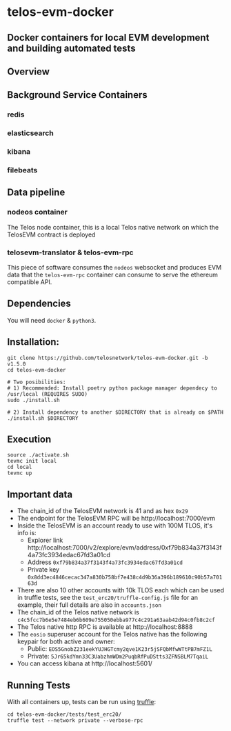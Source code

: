 # telos-evm-docker
## Docker containers for local EVM development and building automated tests

## Overview

## Background Service Containers

### redis
### elasticsearch
### kibana
### filebeats

## Data pipeline

### nodeos container
The Telos node container, this is a local Telos native network on which the TelosEVM contract is deployed

### telosevm-translator & telos-evm-rpc
This piece of software consumes the `nodeos` websocket and produces EVM data that the `telos-evm-rpc`
container can consume to serve the ethereum compatible API.

## Dependencies
You will need `docker` & `python3`.

## Installation:

    git clone https://github.com/telosnetwork/telos-evm-docker.git -b v1.5.0
    cd telos-evm-docker

    # Two posibilities:
    # 1) Recommended: Install poetry python package manager dependecy to /usr/local (REQUIRES SUDO)
    sudo ./install.sh

    # 2) Install dependency to another $DIRECTORY that is already on $PATH
    ./install.sh $DIRECTORY

## Execution

    source ./activate.sh
    tevmc init local
    cd local
    tevmc up

## Important data

- The chain_id of the TelosEVM network is 41 and as hex `0x29`
- The endpoint for the TelosEVM RPC will be http://localhost:7000/evm
- Inside the TelosEVM is an account ready to use with 100M TLOS, it's info is:
    - Explorer link http://localhost:7000/v2/explore/evm/address/0xf79b834a37f3143f4a73fc3934edac67fd3a01cd
    - Address `0xf79b834a37f3143f4a73fc3934edac67fd3a01cd`
    - Private key `0x8dd3ec4846cecac347a830b758bf7e438c4d9b36a396b189610c90b57a70163d`
- There are also 10 other accounts with 10k TLOS each which can be used in truffle tests, see the `test_erc20/truffle-config.js` file for an example, their full details are also in `accounts.json`
- The chain_id of the Telos native network is `c4c5fcc7b6e5e7484eb6b609e755050ebba977c4c291a63aab42d94c0fb8c2cf`
- The Telos native http RPC is available at http://localhost:8888
- The `eosio` superuser account for the Telos native has the following keypair for both active and owner:
  - Public: `EOS5GnobZ231eekYUJHGTcmy2qve1K23r5jSFQbMfwWTtPB7mFZ1L`
  - Private: `5Jr65kdYmn33C3UabzhmWDm2PuqbRfPuDStts3ZFNSBLM7TqaiL`
- You can access kibana at http://localhost:5601/

## Running Tests

With all containers up, tests can be run using [truffle](https://www.trufflesuite.com/docs/truffle/testing/writing-tests-in-solidity):

```
cd telos-evm-docker/tests/test_erc20/
truffle test --network private --verbose-rpc
```
